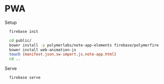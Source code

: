 # PWA
Setup
```bash
  firebase init

  cd public/
  bower install -p polymerlabs/note-app-elements firebase/polymerfire
  bower install web-animation-js
  touch {manifest.json,sw-import.js,note-app.html}
  cd ..
```
Serve
```bash
  firebase serve
```
